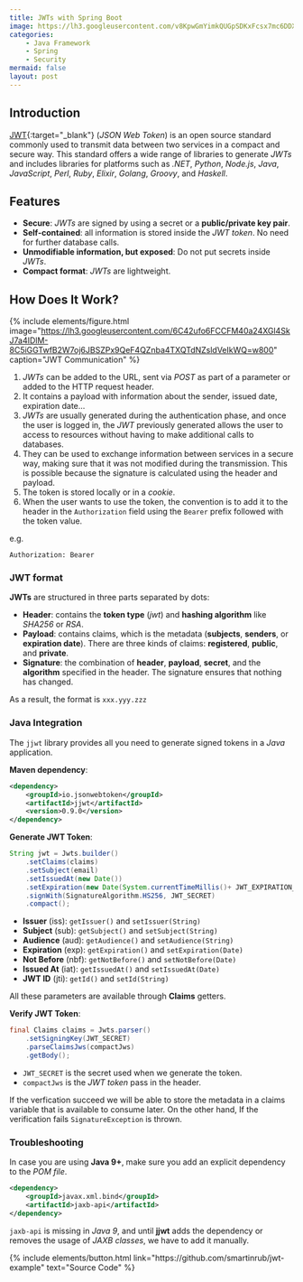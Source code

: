 ```yaml
---
title: JWTs with Spring Boot
image: https://lh3.googleusercontent.com/v8KpwGmYimkQUGpSDKxFcsx7mc6DDXdUQtNyAVItxT8jnXHgo0Rtj2lXC-H0inMJkCyCeTZV0PS_QAiPL0pCciX0C6ilh3ZkMyXZ9hrRes1O-eWGOZxyY6VJr0MibwuJw-JY9Jq4gxMHWmifdoSd8haoUAs3G-tdgqrYndXZT5CAwcBtubxoPVb8QzyGKUus6uFBmL75VvKrHFxyONnCjWYS8VjBQAK8prnCIt1JNClkz1lw4hd0_RMN2UsDk2VU4Y_oLzI6IiMw2we1eeGePmZtNKPhSkW60iuieYsEsEqnGO2xd3W3wxEz3JClPjGC6SV-4_PVgfH3-vXycnTNS8_Ctz5K-na6ZcN2xgS6v5xqPUKe2wfGP3oqAcWeOUC0Rx2AtWRqBdBf2TM-UjjstL4Xw7FIfcxXqpxFp1c2SH8Odvun0DLlOTYdAhs34TQl8D_5P6JYTN400gOncjt0WCGbmVFWCgKxxdPb_JyYa631c2CoQTFIMn1881rzmrzKv964K9SQFBhEJVm3P4hu9T6oMeMZA94TwJudlBDvBmYXoHmqpGviS9qr1lmGoq0anVRwhncUv_TpVVPYDEqRLx0OOTDBL-ENRbgiQqTm38ZDOJxvhlyVaQ8gMHf_9SlRXR9EbfcyhIpc9lFglLBC_NtI0WP69XOQSww_g8cktJ840GtGi_xbiW1N8uMp=w1920-h1285-no?authuser=0
categories:
    - Java Framework
    - Spring
    - Security
mermaid: false
layout: post
---
```


## Introduction

[JWT](https://jwt.io/){:target="_blank"} (_JSON Web Token_) is an open source standard commonly used to transmit data between two services in a compact and secure way. This standard offers a wide range of libraries to generate _JWTs_ and includes libraries for platforms such as _.NET_, _Python_, _Node.js_, _Java_, _JavaScript_, _Perl_, _Ruby_, _Elixir_, _Golang_, _Groovy_, and _Haskell_.

## Features

* **Secure**: _JWTs_ are signed by using a secret or a **public/private key pair**.
* **Self-contained**: all information is stored inside the _JWT token_. No need for further database calls.
* **Unmodifiable information, but exposed**: Do not put secrets inside _JWTs_.
* **Compact format**: _JWTs_ are lightweight.

## How Does It Work?

{% include elements/figure.html image="https://lh3.googleusercontent.com/6C42ufo6FCCFM40a24XGl4SkJ7a4IDlM-8C5iGGTwfB2W7oj6JBSZPx9QeF4QZnba4TXQTdNZsldVeIkWQ=w800" caption="JWT Communication" %}

1. _JWTs_ can be added to the URL, sent via _POST_ as part of a parameter or added to the HTTP request header.
2. It contains a payload with information about the sender, issued date, expiration date...
3. _JWTs_ are usually generated during the authentication phase, and once the user is logged in, the _JWT_ previously generated allows the user to access to resources without having to make additional calls to databases.
4. They can be used to exchange information between services in a secure way, making sure that it was not modified during the transmission. This is possible because the signature is calculated using the header and payload.
5. The token is stored locally or in a _cookie_.
6. When the user wants to use the token, the convention is to add it to the header in the `Authorization` field using the `Bearer` prefix followed with the token value.

e.g.

```shell
Authorization: Bearer
```

### JWT format

**JWTs** are structured in three parts separated by dots:

- **Header**: contains the **token type** (_jwt_) and **hashing algorithm** like _SHA256_ or _RSA_.
- **Payload**: contains claims, which is the metadata (**subjects**, **senders**, or **expiration date**). There are three kinds of claims: **registered**, **public**, and **private**.
- **Signature**: the combination of **header**, **payload**, **secret**, and the **algorithm** specified in the header. The signature ensures that nothing has changed.

As a result, the format is `xxx.yyy.zzz`

### Java Integration

The `jjwt` library provides all you need to generate signed tokens in a _Java_ application.

**Maven dependency**:

```xml
<dependency>
    <groupId>io.jsonwebtoken</groupId>
    <artifactId>jjwt</artifactId>
    <version>0.9.0</version>
</dependency>
```

**Generate JWT Token**:

```java
String jwt = Jwts.builder()
    .setClaims(claims)
    .setSubject(email)
    .setIssuedAt(new Date())
    .setExpiration(new Date(System.currentTimeMillis()+ JWT_EXPIRATION_TIME))
    .signWith(SignatureAlgorithm.HS256, JWT_SECRET)
    .compact();
```

- **Issuer** (iss): `getIssuer()` and `setIssuer(String)`
- **Subject** (sub): `getSubject()` and `setSubject(String)`
- **Audience** (aud): `getAudience()` and `setAudience(String)`
- **Expiration** (exp): `getExpiration()` and `setExpiration(Date)`
- **Not Before** (nbf): `getNotBefore()` and `setNotBefore(Date)`
- **Issued At** (iat): `getIssuedAt()` and `setIssuedAt(Date)`
- **JWT ID** (jti): `getId()` and `setId(String)`

All these parameters are available through **Claims** getters.

**Verify JWT Token**:

```java
final Claims claims = Jwts.parser()
    .setSigningKey(JWT_SECRET)
    .parseClaimsJws(compactJws)
    .getBody();
```

- `JWT_SECRET` is the secret used when we generate the token.
- `compactJws` is the _JWT token_ pass in the header.

If the verfication succeed we will be able to store the metadata in a claims variable that is available to consume later. On the other hand, If the verification fails `SignatureException` is thrown.

### Troubleshooting

In case you are using **Java 9+**, make sure you add an explicit dependency to the _POM file_.

```xml
<dependency>
    <groupId>javax.xml.bind</groupId>
    <artifactId>jaxb-api</artifactId>
</dependency>
```

`jaxb-api` is missing in _Java 9_, and until **jjwt** adds the dependency or removes the usage of _JAXB classes_, we have to add it manually.

<p class="text-center">
{% include elements/button.html link="https://github.com/smartinrub/jwt-example" text="Source Code" %}
</p>
